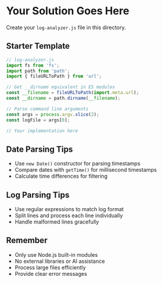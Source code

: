 # Your Solution Goes Here

Create your `log-analyzer.js` file in this directory.

## Starter Template
```javascript
// log-analyzer.js
import fs from 'fs';
import path from 'path';
import { fileURLToPath } from 'url';

// Get __dirname equivalent in ES modules
const __filename = fileURLToPath(import.meta.url);
const __dirname = path.dirname(__filename);

// Parse command line arguments
const args = process.argv.slice(2);
const logFile = args[0];

// Your implementation here
```

## Date Parsing Tips
- Use `new Date()` constructor for parsing timestamps
- Compare dates with `getTime()` for millisecond timestamps
- Calculate time differences for filtering

## Log Parsing Tips
- Use regular expressions to match log format
- Split lines and process each line individually
- Handle malformed lines gracefully

## Remember
- Only use Node.js built-in modules
- No external libraries or AI assistance
- Process large files efficiently
- Provide clear error messages